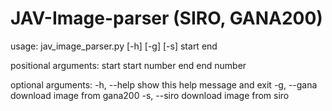 # JAV-Image-parser (SIRO, GANA200)

usage: jav_image_parser.py [-h] [-g] [-s] start end

positional arguments:
  start       start number
  end         end number

optional arguments:
  -h, --help  show this help message and exit
  -g, --gana  download image from gana200
  -s, --siro  download image from siro
